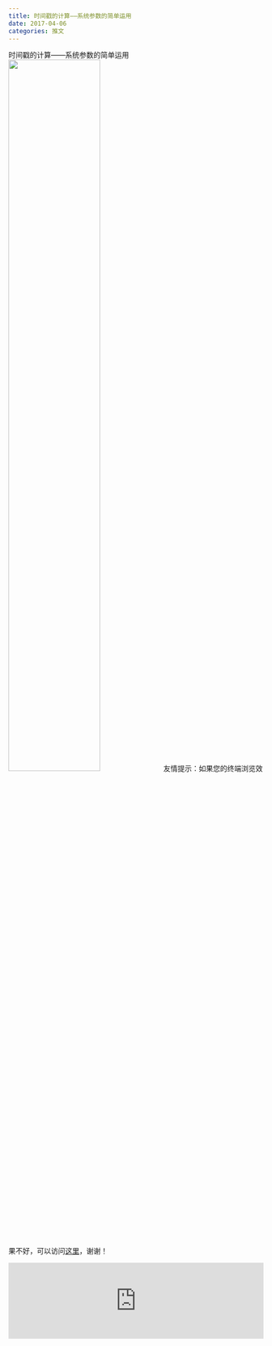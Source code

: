 ```yaml
---
title: 时间戳的计算——系统参数的简单运用
date: 2017-04-06
categories: 推文
---
```

时间戳的计算——系统参数的简单运用
<img src="http://mmbiz.qpic.cn/mmbiz_jpg/ACviaWTBFxhZdUEBscHDS5h55jVyiaIYrNiadBsYWAHT2qkXHjewOxOicdE25VTZO6NYaFQbzJgaskLjx4ociag3wZg/0?wx_fmt=jpeg" style="width: 60%; height: auto;"/><!--more-->
友情提示：如果您的终端浏览效果不好，可以访问[这里](https://stata-club.github.io/stata_article/2017-04-06.html)，谢谢！
<iframe src="https://stata-club.github.io/stata_article/2017-04-06.html" id="iframepage" frameborder="0" scrolling="no" marginheight="0" marginwidth="0" width="100%" onLoad="iFrameHeight()"></iframe>
<script type="text/javascript" language="javascript">
function iFrameHeight() {
var ifm= document.getElementById("iframepage");
var subWeb = document.frames ? document.frames["iframepage"].document : ifm.contentDocument;   
if(ifm != null && subWeb != null) {
 ifm.height = subWeb.body.scrollHeight;
} 
} 
</script> 
